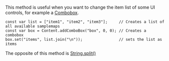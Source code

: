 This method is useful when you want to change the item list of some UI controls, for example a [Combobox](/ui-components/plugin-components/combobox).

```!!javascript
const var list = ["item1", "item2", "item3"];     // Creates a list of all available samplemaps
const var box = Content.addComboBox("box", 0, 0); // Creates a combobox
box.set("items", list.join("\n"));                // sets the list as items
```

The opposite of this method is [String.split()](/scripting/scripting-api/string#split)